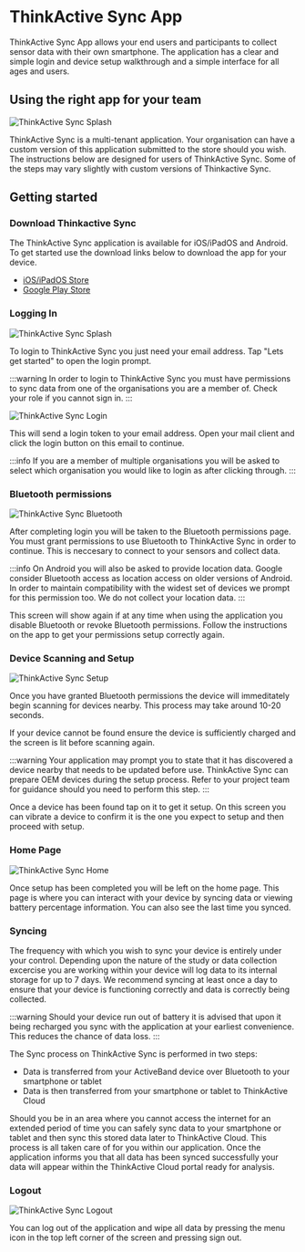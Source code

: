 # ThinkActive Sync App

ThinkActive Sync App allows your end users and participants to collect sensor data with their own smartphone. The application has a clear and simple login and device setup walkthrough and a simple interface for all ages and users.

## Using the right app for your team

![ThinkActive Sync Splash](./thinkactive_sync_splash.jpeg)

ThinkActive Sync is a multi-tenant application. Your organisation can have a custom version of this application submitted to the store should you wish. The instructions below are designed for users of ThinkActive Sync. Some of the steps may vary slightly with custom versions of Thinkactive Sync.

## Getting started

### Download Thinkactive Sync

The ThinkActive Sync application is available for iOS/iPadOS and Android. To get started use the download links below to download the app for your device.

- [iOS/iPadOS Store](https://apps.apple.com/us/app/thinkactive-sync/id1579167656)
- [Google Play Store](https://play.google.com/store/apps/details?id=com.thinkactivelabs.activeband_sync_app)

### Logging In

![ThinkActive Sync Splash](./thinkactive_sync_splash.jpeg)

To login to ThinkActive Sync you just need your email address. Tap "Lets get started" to open the login prompt.

:::warning
In order to login to ThinkActive Sync you must have permissions to sync data from one of the organisations you are a member of. Check your role if you cannot sign in.
:::

![ThinkActive Sync Login](./thinkactive_sync_login.jpeg)

This will send a login token to your email address. Open your mail client and click the login button on this email to continue.

:::info
If you are a member of multiple organisations you will be asked to select which organisation you would like to login as after clicking through.
:::

### Bluetooth permissions

![ThinkActive Sync Bluetooth](./thinkactive_sync_bluetooth_1.jpeg)

After completing login you will be taken to the Bluetooth permissions page. You must grant permissions to use Bluetooth to ThinkActive Sync in order to continue. This is neccesary to connect to your sensors and collect data.

:::info
On Android you will also be asked to provide location data. Google consider Bluetooth access as location access on older versions of Android. In order to maintain compatibility with the widest set of devices we prompt for this permission too. We do not collect your location data.
:::

This screen will show again if at any time when using the application you disable Bluetooth or revoke Bluetooth permissions. Follow the instructions on the app to get your permissions setup correctly again.

### Device Scanning and Setup

![ThinkActive Sync Setup](./thinkactive_sync_scan_result.jpeg)

Once you have granted Bluetooth permissions the device will immeditately begin scanning for devices nearby. This process may take around 10-20 seconds.

If your device cannot be found ensure the device is sufficiently charged and the screen is lit before scanning again.

:::warning
Your application may prompt you to state that it has discovered a device nearby that needs to be updated before use. ThinkActive Sync can prepare OEM devices during the setup process. Refer to your project team for guidance should you need to perform this step.
:::

Once a device has been found tap on it to get it setup. On this screen you can vibrate a device to confirm it is the one you expect to setup and then proceed with setup.

### Home Page

![ThinkActive Sync Home](./thinkactive_sync_home.jpeg)

Once setup has been completed you will be left on the home page. This page is where you can interact with your device by syncing data or viewing battery percentage information. You can also see the last time you synced.

### Syncing

The frequency with which you wish to sync your device is entirely under your control. Depending upon the nature of the study or data collection excercise you are working within your device will log data to its internal storage for up to 7 days. We recommend syncing at least once a day to ensure that your device is functioning correctly and data is correctly being collected.

:::warning
Should your device run out of battery it is advised that upon it being recharged you sync with the application at your earliest convenience. This reduces the chance of data loss.
:::

The Sync process on ThinkActive Sync is performed in two steps:

- Data is transferred from your ActiveBand device over Bluetooth to your smartphone or tablet
- Data is then transferred from your smartphone or tablet to ThinkActive Cloud

Should you be in an area where you cannot access the internet for an extended period of time you can safely sync data to your smartphone or tablet and then sync this stored data later to ThinkActive Cloud. This process is all taken care of for you within our application. Once the application informs you that all data has been synced successfully your data will appear within the ThinkActive Cloud portal ready for analysis.

### Logout

![ThinkActive Sync Logout](./thinkactive_sync_logout.jpeg)

You can log out of the application and wipe all data by pressing the menu icon in the top left corner of the screen and pressing sign out.

